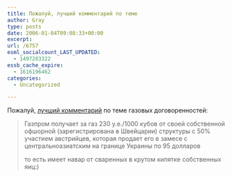 ```yaml
---
title: Пожалуй, лучший комментарий по теме
author: Gray
type: posts
date: 2006-01-04T09:08:33+00:00
excerpt:
url: /6757
esml_socialcount_LAST_UPDATED:
  - 1497283322
essb_cache_expire:
  - 1616196462
categories:
  - Uncategorized

---
```








Пожалуй, <a href="http://www.livejournal.com/users/e_dikiy/1154448.html?thread=12126096#t12126096" target="_blank">лучший комментарий</a> по теме газовых договоренностей:

> Газпром получает за газ 230 у.е./1000 кубов от своей собственной офшорной (зарегистрирована в Швейцарии) структуры с 50% участием австрийцев, которая продает его в замесе с центральноазиатским на границе Украины по 95 долларов
> 
> то есть имеет навар от сваренных в крутом кипятке собственных яиц:)